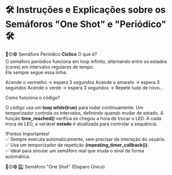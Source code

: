 # 🛠️ Instruções e Explicações sobre os Semáforos "One Shot" e "Periódico" 🛠️

🔴🟡🟢 Semáforo Periódico **Cíclico**
O que é?                                                                                                                                                                                                     
O semáforo periódico funciona em loop infinito, alternando entre os estados (cores) em intervalos regulares de tempo.                                                                                          
Ele sempre segue essa linha:

Acende o vermelho → espera 3 segundos
Acende o amarelo → espera 3 segundos
Acende o verde → espera 3 segundos → 
Repete tudo de novo...

Como funciona o código?

O código usa um **loop while(true)** para rodar continuamente.
Um temporizador controla os intervalos, definindo quando mudar de estado.
A função **time_reached()** verifica se chegou a hora de trocar o LED.
A cada troca de LED, a variável **estado** é atualizada para controlar a sequência.

!Pontos Importantes!                                                                                                                                                                                                    
✅ Sempre executa automaticamente, sem precisar de interação do usuário.                                                                                                                                    
✅ Usa um temporizador de repetição **(repeating_timer_callback())**.                                                                                                                                       
✅ Ideal para simular um semáforo real que muda o sinal de forma automática.    

🔴🟡🟢 2️⃣ Semáforo "One Shot" (Disparo Único)
                                                                                                                            




